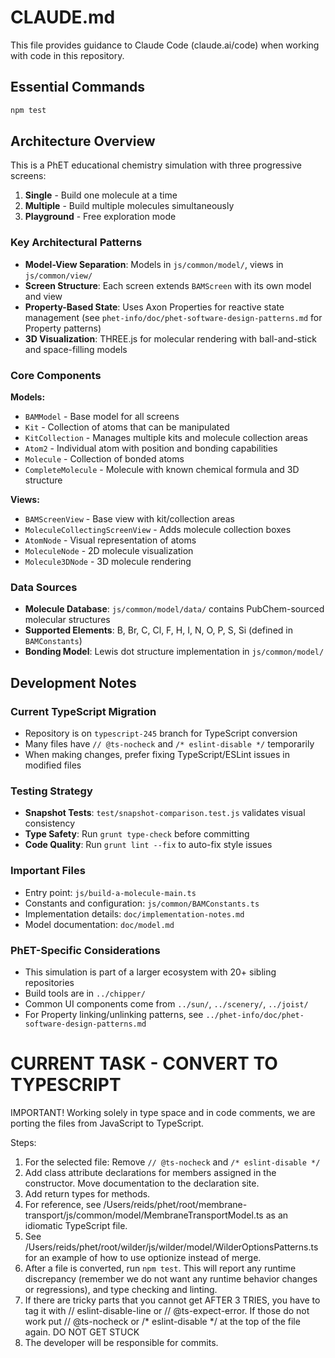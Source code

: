 # CLAUDE.md

This file provides guidance to Claude Code (claude.ai/code) when working with code in this repository.

## Essential Commands

```bash
npm test
```

## Architecture Overview

This is a PhET educational chemistry simulation with three progressive screens:
1. **Single** - Build one molecule at a time
2. **Multiple** - Build multiple molecules simultaneously  
3. **Playground** - Free exploration mode

### Key Architectural Patterns

- **Model-View Separation**: Models in `js/common/model/`, views in `js/common/view/`
- **Screen Structure**: Each screen extends `BAMScreen` with its own model and view
- **Property-Based State**: Uses Axon Properties for reactive state management (see `phet-info/doc/phet-software-design-patterns.md` for Property patterns)
- **3D Visualization**: THREE.js for molecular rendering with ball-and-stick and space-filling models

### Core Components

**Models:**
- `BAMModel` - Base model for all screens
- `Kit` - Collection of atoms that can be manipulated
- `KitCollection` - Manages multiple kits and molecule collection areas
- `Atom2` - Individual atom with position and bonding capabilities
- `Molecule` - Collection of bonded atoms
- `CompleteMolecule` - Molecule with known chemical formula and 3D structure

**Views:**
- `BAMScreenView` - Base view with kit/collection areas
- `MoleculeCollectingScreenView` - Adds molecule collection boxes
- `AtomNode` - Visual representation of atoms
- `MoleculeNode` - 2D molecule visualization
- `Molecule3DNode` - 3D molecule rendering

### Data Sources

- **Molecule Database**: `js/common/model/data/` contains PubChem-sourced molecular structures
- **Supported Elements**: B, Br, C, Cl, F, H, I, N, O, P, S, Si (defined in `BAMConstants`)
- **Bonding Model**: Lewis dot structure implementation in `js/common/model/`

## Development Notes

### Current TypeScript Migration
- Repository is on `typescript-245` branch for TypeScript conversion
- Many files have `// @ts-nocheck` and `/* eslint-disable */` temporarily
- When making changes, prefer fixing TypeScript/ESLint issues in modified files

### Testing Strategy
- **Snapshot Tests**: `test/snapshot-comparison.test.js` validates visual consistency
- **Type Safety**: Run `grunt type-check` before committing
- **Code Quality**: Run `grunt lint --fix` to auto-fix style issues

### Important Files
- Entry point: `js/build-a-molecule-main.ts`
- Constants and configuration: `js/common/BAMConstants.ts`
- Implementation details: `doc/implementation-notes.md`
- Model documentation: `doc/model.md`

### PhET-Specific Considerations
- This simulation is part of a larger ecosystem with 20+ sibling repositories
- Build tools are in `../chipper/`
- Common UI components come from `../sun/`, `../scenery/`, `../joist/`
- For Property linking/unlinking patterns, see `../phet-info/doc/phet-software-design-patterns.md`

# CURRENT TASK - CONVERT TO TYPESCRIPT
IMPORTANT! Working solely in type space and in code comments, we are porting the files from JavaScript to TypeScript.

Steps:
1. For the selected file: Remove `// @ts-nocheck` and `/* eslint-disable */`
2. Add class attribute declarations for members assigned in the constructor. Move documentation to the declaration site.
3. Add return types for methods.
4. For reference, see /Users/reids/phet/root/membrane-transport/js/common/model/MembraneTransportModel.ts as an idiomatic TypeScript file.
5. See /Users/reids/phet/root/wilder/js/wilder/model/WilderOptionsPatterns.ts for an example of how to use optionize instead of merge.
6. After a file is converted, run `npm test`. This will report any runtime discrepancy (remember we do not want any runtime behavior changes or regressions), and type checking and linting.
7. If there are tricky parts that you cannot get AFTER 3 TRIES, you have to tag it with // eslint-disable-line or // @ts-expect-error. If those do not work put // @ts-nocheck or /* eslint-disable */ at the top of the file again. DO NOT GET STUCK
8. The developer will be responsible for commits.